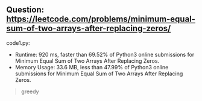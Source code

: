 ## Question: https://leetcode.com/problems/minimum-equal-sum-of-two-arrays-after-replacing-zeros/

code1.py:
* Runtime: 920 ms, faster than 69.52% of Python3 online submissions for Minimum Equal Sum of Two Arrays After Replacing Zeros.
* Memory Usage: 33.6 MB, less than 47.99% of Python3 online submissions for Minimum Equal Sum of Two Arrays After Replacing Zeros.
> greedy